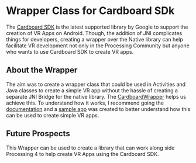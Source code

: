 # Wrapper Class for Cardboard SDk
The [Cardboard SDK](https://developers.google.com/cardboard/develop/c/quickstart) is the latest supported library by Google to support the creation of VR Apps on Android. Though, the addition of JNI complicates things for developers, creating a wrapper over the Native library can help facilitate VR development not only in the Processing Community but anyone who wants to use Cardboard SDK to create VR apps. 

## About the Wrapper
The aim was to create a wrapper class that could be used in Activities and Java classes to create a simple VR app without the hassle of creating a separate JNI Bridge for the native library.
The [CardboardWrapper](https://github.com/ranaaditya/processing-cardboard-android-poc/blob/example-app/cardboard-1.22.0/hellocardboard-android/src/main/java/com/google/cardboard/CardboardWrapper.java) helps us achieve this. To understand how it works, I recommend going the [documentation](https://github.com/ranaaditya/processing-cardboard-android-poc/blob/example-app/cardboard-1.22.0/tutorials.md) and a [sample app](https://github.com/ranaaditya/processing-cardboard-android-poc/tree/example-app/examples/VrCubeApp/cardboard-1.22.0) was created to better understand how this can be used to create simple VR apps.

## Future Prospects
This Wrapper can be used to create a library that can work along side Processing 4 to help create VR Apps using the Cardboard SDK. 
